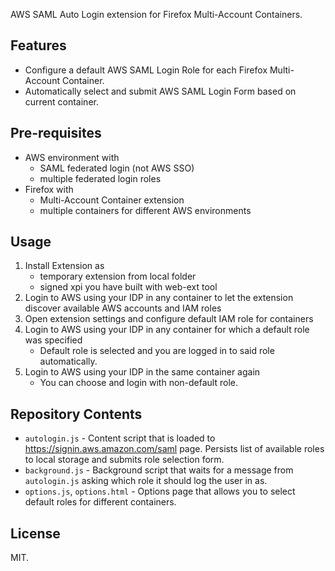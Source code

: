 AWS SAML Auto Login extension for Firefox Multi-Account Containers.

## Features

* Configure a default AWS SAML Login Role for each Firefox Multi-Account Container.
* Automatically select and submit AWS SAML Login Form based on current container.

## Pre-requisites

* AWS environment with
  * SAML federated login (not AWS SSO)
  * multiple federated login roles
* Firefox with
  * Multi-Account Container extension
  * multiple containers for different AWS environments

## Usage

1. Install Extension as
   * temporary extension from local folder
   * signed xpi you have built with web-ext tool
2. Login to AWS using your IDP in any container to let the extension discover available AWS accounts and IAM roles
3. Open extension settings and configure default IAM role for containers
4. Login to AWS using your IDP in any container for which a default role was specified
   * Default role is selected and you are logged in to said role automatically.
5. Login to AWS using your IDP in the same container again
   * You can choose and login with non-default role.

## Repository Contents

* `autologin.js` - Content script that is loaded to https://signin.aws.amazon.com/saml page. Persists list of available roles to local storage and submits role selection form.
* `background.js` - Background script that waits for a message from `autologin.js` asking which role it should log the user in as.
* `options.js`, `options.html` - Options page that allows you to select default roles for different containers.

## License

MIT.
